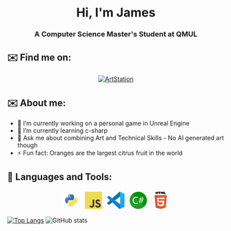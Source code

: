 <h1 align="center">Hi, I'm James</h1>
<h3 align="center">A Computer Science Master's Student at QMUL</h3>

<!--<p align="left"> <img src="https://komarev.com/ghpvc/?username=james-joslin&label=Profile%20views&color=0e75b6&style=flat" alt="james-joslin" /> </p>-->

## ✉️ Find me on:
<p align="center">
 <a href="https://www.artstation.com/james_joslin" target="_blank" rel="noopener noreferrer"> <img src="https://www.artstation.com/assets/about/logo/logo-artstation-horizontal-cbbe936e68623842ca878651bfd9ceb3.png" alt="ArtStation" height="80" style="vertical-align:top; margin:4px"> </a>
</p>

## ✉️ About me:
- 🔭 I’m currently working on a personal game in Unreal Engine
- 🌱 I’m currently learning c-sharp
- 💬 Ask me about combining Art and Technical Skills - No AI generated art though
- ⚡ Fun fact: Oranges are the largest citrus fruit in the world

## 🧰 Languages and Tools:
<p align="center">
<img src="https://raw.githubusercontent.com/github/explore/80688e429a7d4ef2fca1e82350fe8e3517d3494d/topics/python/python.png" alt="Python" height="40" style="vertical-align:top; margin:4px">
<img src="https://raw.githubusercontent.com/github/explore/80688e429a7d4ef2fca1e82350fe8e3517d3494d/topics/javascript/javascript.png" alt="Javascript" height="40" style="vertical-align:top; margin:4px">
<img src="https://raw.githubusercontent.com/github/explore/80688e429a7d4ef2fca1e82350fe8e3517d3494d/topics/visual-studio-code/visual-studio-code.png" alt="VS Code" height="40" style="vertical-align:top; margin:4px">
<img src="https://raw.githubusercontent.com/github/explore/80688e429a7d4ef2fca1e82350fe8e3517d3494d/topics/csharp/csharp.png" alt="C-Sharp" height="40" style="vertical-align:top; margin:4px">
<img src="https://raw.githubusercontent.com/github/explore/80688e429a7d4ef2fca1e82350fe8e3517d3494d/topics/html/html.png" alt="HTML5" height="40" style="vertical-align:top; margin:4px">
</p>

[![Top Langs](https://github-readme-stats.vercel.app/api/top-langs/?username=james-joslin&layout=compact)](https://github.com/james-joslin/github-readme-stats&bg_color=00000000&border_color=00000000)
![GitHub stats](https://github-readme-stats.vercel.app/api?username=james-joslin&hide=issues&show_icons=true&bg_color=00000000&border_color=00000000)


